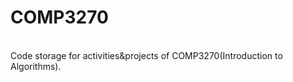 # COMP3270
<br />
Code storage for activities&projects of COMP3270(Introduction to Algorithms).
<br />
